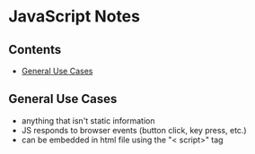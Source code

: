 # JavaScript Notes
## Contents
<!-- no toc -->
- [General Use Cases](#general-use-cases)

## General Use Cases
- anything that isn't static information
- JS responds to browser events (button click, key press, etc.)
- can be embedded in html file using the "< script>" tag

